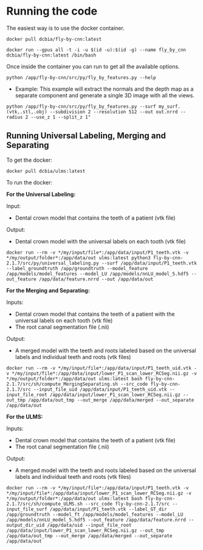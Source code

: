 # Running the code

The easiest way is to use the docker container.

```
docker pull dcbia/fly-by-cnn:latest
```

```
docker run --gpus all -t -i -u $(id -u):$(id -g) --name fly_by_cnn dcbia/fly-by-cnn:latest /bin/bash
```
Once inside the container you can run to get all the available options. 
```
python /app/fly-by-cnn/src/py/fly_by_features.py --help
```

* Example:
This example will extract the normals and the depth map as a separate component and generate a single 3D image with all the views. 
```
python /app/fly-by-cnn/src/py/fly_by_features.py --surf my_surf.(vtk,.stl,.obj) --subdivision 2 --resolution 512 --out out.nrrd --radius 2 --use_z 1 --split_z 1"
```


## Running Universal Labeling, Merging and Separating

To get the docker:

```
docker pull dcbia/ulms:latest
```

To run the docker:

**For the Universal Labeling:**

Input: 
- Dental crown model that contains the teeth of a patient (vtk file)

Output: 
- Dental crown model with the universal labels on each tooth (vtk file)

```
docker run --rm -v */my/input/file*:/app/data/input/P1_teeth.vtk -v */my/output/folder*:/app/data/out ulms:latest python3 fly-by-cnn-2.1.7/src/py/universal_labeling.py --surf /app/data/input/P1_teeth.vtk --label_groundtruth /app/groundtruth --model_feature /app/models/model_features --model_LU /app/models/nnLU_model_5.hdf5 --out_feature /app/data/feature.nrrd --out /app/data/out
```

**For the Merging and Separating:**

Inputs: 
- Dental crown model that contains the teeth of a patient with the universal labels on each tooth (vtk file)
- The root canal segmentation file (.nii)

Output: 
- A merged model with the teeth and roots labeled based on the universal labels and individual teeth and roots (vtk files)

```
docker run --rm -v */my/input/file*:/app/data/input/P1_teeth_uid.vtk -v */my/input/file*:/app/data/input/lower_P1_scan_lower_RCSeg.nii.gz -v */my/output/folder*:/app/data/out ulms:latest bash fly-by-cnn-2.1.7/src/sh/compute_MergingSeparating.sh --src_code fly-by-cnn-2.1.7/src --input_file_uid /app/data/input/P1_teeth_uid.vtk --input_file_root /app/data/input/lower_P1_scan_lower_RCSeg.nii.gz --out_tmp /app/data/out_tmp --out_merge /app/data/merged --out_separate /app/data/out
```

**For the ULMS:**

Inputs: 
- Dental crown model that contains the teeth of a patient (vtk file)
- The root canal segmentation file (.nii)

Output: 
- A merged model with the teeth and roots labeled based on the universal labels and individual teeth and roots (vtk files)

```
docker run --rm -v */my/input/file*:/app/data/input/P1_teeth.vtk -v */my/input/file*:/app/data/input/lower_P1_scan_lower_RCSeg.nii.gz -v */my/output/folder*:/app/data/out ulms:latest bash fly-by-cnn-2.1.7/src/sh/compute_ULMS.sh --src_code fly-by-cnn-2.1.7/src --input_file_surf /app/data/input/P1_teeth.vtk --label_GT_dir /app/groundtruth --model_ft /app/models/model_features --model_LU /app/models/nnLU_model_5.hdf5 --out_feature /app/data/feature.nrrd --output_dir_uid /app/data/uid --input_file_root /app/data/input/lower_P1_scan_lower_RCSeg.nii.gz --out_tmp /app/data/out_tmp --out_merge /app/data/merged --out_separate /app/data/out
```
